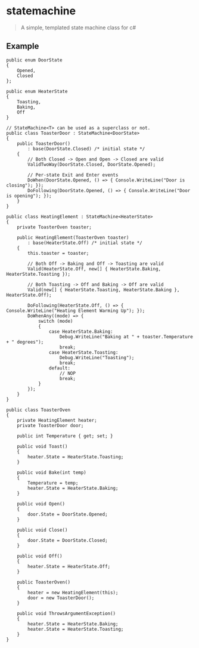# statemachine

> A simple, templated state machine class for c#

## Example ##

    public enum DoorState
    {
        Opened,
        Closed
    };

    public enum HeaterState
    {
        Toasting,
        Baking,
        Off
    }

    // StateMachine<T> can be used as a superclass or not.
    public class ToasterDoor : StateMachine<DoorState>
    {
        public ToasterDoor()
            : base(DoorState.Closed) /* initial state */
        {
            // Both Closed -> Open and Open -> Closed are valid
            ValidTwoWay(DoorState.Closed, DoorState.Opened);

            // Per-state Exit and Enter events
            DoWhen(DoorState.Opened, () => { Console.WriteLine("Door is closing"); });
            DoFollowing(DoorState.Opened, () => { Console.WriteLine("Door is opening"); });
        }
    }

    public class HeatingElement : StateMachine<HeaterState>
    {
		private ToasterOven toaster;

        public HeatingElement(ToasterOven toaster)
            : base(HeaterState.Off) /* initial state */
        {
			this.toaster = toaster;

            // Both Off -> Baking and Off -> Toasting are valid
            Valid(HeaterState.Off, new[] { HeaterState.Baking, HeaterState.Toasting });

            // Both Toasting -> Off and Baking -> Off are valid
            Valid(new[] { HeaterState.Toasting, HeaterState.Baking }, HeaterState.Off);

            DoFollowing(HeaterState.Off, () => { Console.WriteLine("Heating Element Warming Up"); });
            DoWhenAny((mode) => {
                switch (mode)
                {
                    case HeaterState.Baking:
                        Debug.WriteLine("Baking at " + toaster.Temperature + " degrees");
                        break;
                    case HeaterState.Toasting:
                        Debug.WriteLine("Toasting");
                        break;
                    default:
                        // NOP
                        break;
                }
            });
        }
    }

    public class ToasterOven
    {
        private HeatingElement heater;
        private ToasterDoor door;

        public int Temperature { get; set; }

        public void Toast()
        {
            heater.State = HeaterState.Toasting;
        }

        public void Bake(int temp)
        {
            Temperature = temp;
            heater.State = HeaterState.Baking;
        }

        public void Open()
        {
            door.State = DoorState.Opened;
        }

        public void Close()
        {
            door.State = DoorState.Closed;
        }

        public void Off()
        {
            heater.State = HeaterState.Off;
        }

        public ToasterOven()
        {
            heater = new HeatingElement(this);
            door = new ToasterDoor();
        }

        public void ThrowsArgumentException()
        {
            heater.State = HeaterState.Baking;
            heater.State = HeaterState.Toasting;
        }
    }
